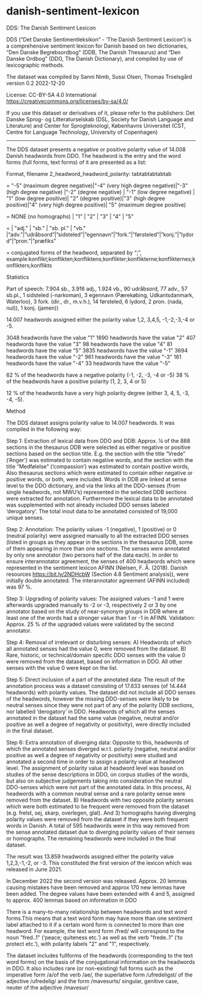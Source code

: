 # danish-sentiment-lexicon

DDS: The Danish Sentiment Lexicon


DDS (“Det Danske Sentimentleksikon” - ‘The Danish Sentiment Lexicon’) is a comprehensive sentiment lexicon for Danish based on two dictionaries, “Den Danske Begrebsordbog” (DDB, The Danish Thesaurus) and “Den Danske Ordbog” (DDO, The Danish Dictionary), and compiled by use of lexicographic methods.


The dataset was compiled by
Sanni Nimb, Sussi Olsen, Thomas Troelsgård
 version 0.2
 2022-12-20

 License: CC-BY-SA 4.0 International <https://creativecommons.org/licenses/by-sa/4.0/>


If you use this dataset or derivatives of it, please refer to the publishers: Det Danske Sprog- og Litteraturselskab (DSL, Society for Danish Language and Literature) and Center for Sprogteknologi, Københavns Universitet (CST, Centre for Language Technology, University of Copenhagen)


----------------------------------------------------------------------------------------------


The DDS dataset presents a negative or positive polarity value of 14.008 Danish headwords from DDO. The headword is the entry and the word forms (full forms, text forms) of it are presented as a list:


Format, filename 2_headword_headword_polarity:
<headword>tab<homograph number>tab<part of speech>tab<DDO headword ID>tab<polarity label headword>tab<list of word forms>




<polarity label headword> = "-5" (maximum degree negative)|"-4" (very high degree negative)|"-3" (high degree negative) |"-2" (degree negative) | "-1" (low degree negative) | "1" (low degree positive)| "2" (degree positive)|"3" (high degree positive)|"4" (very high degree positive)| "5" (maximum degree positive)


<homograph number> = NONE (no homographs) | "1" | "2" | "3" | "4" | "5"


<part of speech>=  | "adj." | "sb." | "sb. pl." | "vb." |“adv."|”udråbsord”|”sidsteled”|”egennavn”|”fork.”|”førsteled”|”konj.”|”lydord”|”pron.”|”præfiks”


<list of forms> = conjugated forms of the headword, separated by “;”, example:konflikt;konflikten;konfliktens;konflikter;konflikterne;konflikternes;konflikters;konflikts


Statistics


Part of speech: 7.904 sb.,  3.916 adj., 1.924 vb., 90 udråbsord, 77 adv., 57 sb.pl., 1 sidsteled (-narkoman), 3 egennavn (Pærekøbing, Udkantsdanmark, Waterloo), 3 fork. (dir., dr., m.v.h.), 14 førsteled, 6 lydord, 2 pron. (nada, nul)), 1 konj. (jamen))


14.007 headwords assigned either the polarity value 1,2, 3,4,5, -1,-2,-3,-4 or -5.


 3048 headwords  have the value "1"
 1690 headwords have the value "2"
 407 headwords have the value "3"
98 headwords have the value "4"
81 headwords have the value "5"
 3835 headwords have the value "-1"
 3694 headwords have the value "-2"
 961 headwords have the value "-3"
161 headwords have the value "-4"
33 headwords have the value "-5"

62 %  of the headwords have a negative polarity (-1, -2, -3, -4 or -5)
38 %  of the headwords have a positive polarity (1, 2, 3, 4 or 5)


12 % of the headwords have a very high polarity degree (either 3, 4, 5, -3, -4, -5).


Method


The DDS dataset assigns polarity value to 14.007 headwords. It was compiled in the following way:


Step 1: Extraction of lexical data from DDO and DDB: Approx. ¼ of the 888 sections in the thesaurus DDB were selected as either negative or positive sections based on the section title. E.g. the section with the title “Vrede” (‘Anger’) was estimated to contain negative words, and the section with the title “Medfølelse” (‘compassion’) was estimated to contain positive words, Also thesaurus sections which were estimated to contain either negative or positive words, or both, were included. Words in DDB are linked at sense level to the DDO dictionary, and via the links all the DDO-senses (from single headwords, not MWU’s) represented in the selected DDB sections were extracted for annotation. Furthermore the lexical data to be annotated was supplemented with not already included DDO senses labeled ‘derogatory’. The total inout data to be annotated consisted of 19,000 unique senses.


Step 2:  Annotation: The polarity values -1 (negative), 1 (positive) or 0 (neutral polarity) were assigned manually to all the extracted  DDO senses (listed in groups as they appear in the sections in the thesaurus DDB, some of them appearing in more than one sections. The senses were annotated by only one annotator (two persons half of the data each). In order to ensure interannotator agreement, the senses of 400 headwords which were represented in the sentiment lexicon AFINN (Nielsen, F. Å. (2018). Danish resources https://bit.ly/2NDHcbW (Section 4.8 Sentiment analysis)), were initially double annotated. The interannotator agreement (AFINN included) was 97 %.


Step 3: Upgrading of polarity values: The assigned values -1 and 1 were afterwards upgraded manually to -2 or -3, respectively 2 or 3 by one annotator based on the study of near-synonym groups in DDB where at least one of the words had a stronger value than 1 or -1 in AFINN. Validation: Approx. 25 % of the upgraded values were validated by the second annotator.


Step 4: Removal of irrelevant or disturbing senses: A) Headwords of which all annotated senses had the value 0, were removed from the dataset. B) Rare, historic, or technical/domain specific DDO senses with the value 0 were removed from the dataset, based on information in DDO. All other senses with the value 0 were kept on the list.


Step 5: Direct inclusion of a part of the annotated data: The result of the annotation process was a dataset consisting of 17.833 senses (of 14.444 headwords) with polarity values. The dataset did not include all DDO senses of the headwords, however the missing DDO-senses were likely to be neutral senses since they were not part of any of the polarity DDB sections, nor labelled ‘derogatory’ in DDO. Headwords of which all the senses annotated in the dataset had the same value (negative, neutral and/or positive as well a degree of negativity or positivity), were directly included in the final dataset.


Step 6: Extra annotation of diverging data: Opposite to this, headwords of which the annotated senses diverged w.r.t. polarity (negative, neutral and/or positive as well a degree of negativity or positivity) were studied and annotated a second time in order to assign a polarity value at headword level.  The assignment of polarity value at headword level was based on studies of the sense descriptions in DDO, on corpus studies of the words, but also on subjective judgements taking into consideration the neutral DDO-senses which were not part of the annotated data. In this process, A) headwords with a common neutral sense and a rare polarity sense were removed from the dataset. B) Headwords with two opposite polarity senses which were both estimated to be frequent were removed from the dataset (e.g. frelst, sej, skarp, overlegen, glat). And 3) homographs having diverging polarity values were removed from the dataset if they were both frequent words in Danish. A total of 595 headwords were in this way removed from the sense annotated dataset due to diverging polarity values of their senses or homographs. The remaining headwords were included in the final dataset.


The result was 13.859 headwords assigned either the polarity value 1,2,3,-1,-2, or -3. This constituted the first version of the lexicon which was released in June 2021.

In December 2022 the second version was released. Approx. 20 lemmas causing mistakes have been removed and approx 170 new lemmas have been added. The degree values have been extended with 4 and 5, assigned to approx. 400 lemmas based on information in DDO

There is a many-to-many relationship between headwords and text word forms.This means that a text word form may have more than one sentiment label attached to it if a certain word form is connected to more than one headword. For example, the text word form /fred/ will correspond to the noun "fred..1" (‘peace; quiteness etc.’) as well as the verb "frede..1" (‘to protect etc.’), with polarity labels "2" and "1", respectively.


The dataset includes fullforms of the headwords (corresponding to the text word forms) on the basis of the conjugational information on the headwords in DDO. It also includes rare (or non-existing) full forms such as the imperative form /a/of the verb /ae/, the superlative form /ufredeligst/ of the adjective /ufredelig/ and the form /mavesurts/ singular, genitive case, neuter  of the adjective /mavesur/

